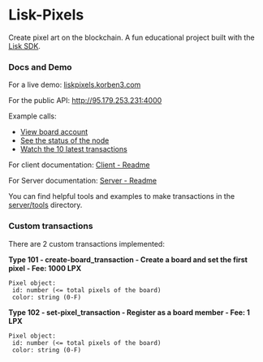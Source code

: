 # Lisk-Pixels
Create pixel art on the blockchain. A fun educational project built with the [Lisk SDK](http://lisk.io).

### Docs and Demo

For a live demo: [liskpixels.korben3.com](http://liskpixels.korben3.com)

For the public API: http://95.179.253.231:4000

Example calls:

- [View board account](http://95.179.253.231:4000/api/accounts?address=1234567890L)
- [See the status of the node](http://95.179.253.231:4000/api/node/status)
- [Watch the 10 latest transactions](http://95.179.253.231:4000/api/transactions?sort=timestamp%3Adesc&limit=10)

For client documentation: [Client - Readme](https://github.com/Korben3/Lisk-Pixels/tree/master/client)

For Server documentation: [Server - Readme](https://github.com/Korben3/Lisk-Pixels/tree/master/server)

You can find helpful tools and examples to make transactions in the [server/tools](https://github.com/Korben3/Lisk-Pixels/tree/master/server/tools) directory.

### Custom transactions

There are 2 custom transactions implemented:

**Type 101 - create-board_transaction - Create a board and set the first pixel - Fee: 1000 LPX**
```
Pixel object:
 id: number (<= total pixels of the board)
 color: string (0-F)
```

**Type 102 - set-pixel_transaction - Register as a board member - Fee: 1 LPX**
```
Pixel object:
 id: number (<= total pixels of the board)
 color: string (0-F)
 ```
